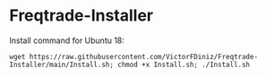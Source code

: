 # Freqtrade-Installer

Install command for Ubuntu 18:

```
wget https://raw.githubusercontent.com/VictorFDiniz/Freqtrade-Installer/main/Install.sh; chmod +x Install.sh; ./Install.sh
```
